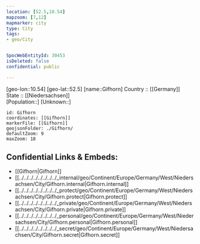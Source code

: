 ```yaml
---
location: [52.5,10.54] 
mapzoom: [7,12] 
mapmarker: city 
type: City
tags:
- geo/City


SpocWebEntityId: 30453
isDeleted: false
confidential: public

---
```

[geo-lon::10.54] 
[geo-lat::52.5] 
[name::Gifhorn] 
Country :: [[Germany]]  
State :: [[Niedersachsen]]  
[Population::] 
[Unknown::] 


```leaflet
id: Gifhorn
coordinates: [[Gifhorn]] 
markerFile: [[Gifhorn]] 
geojsonFolder: ./Gifhorn/
defaultZoom: 9 
maxZoom: 18
```


## Confidential Links & Embeds: 
- [[Gifhorn|Gifhorn]]  
- [[../../../../../../../../_internal/geo/Continent/Europe/Germany/West/Niedersachsen/City/Gifhorn.internal|Gifhorn.internal]] 
- [[../../../../../../../../_protect/geo/Continent/Europe/Germany/West/Niedersachsen/City/Gifhorn.protect|Gifhorn.protect]] 
- [[../../../../../../../../_private/geo/Continent/Europe/Germany/West/Niedersachsen/City/Gifhorn.private|Gifhorn.private]] 
- [[../../../../../../../../_personal/geo/Continent/Europe/Germany/West/Niedersachsen/City/Gifhorn.personal|Gifhorn.personal]] 
- [[../../../../../../../../_secret/geo/Continent/Europe/Germany/West/Niedersachsen/City/Gifhorn.secret|Gifhorn.secret]] 
